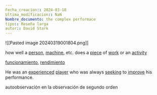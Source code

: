 ```yaml
---
Fecha_creacion:: 2024-03-18
Ultima_modificacion:: NaN
Nombre_documento: the complex performace
tipo:: Reseña larga
autor:: David Stark
---
```


 ![[Pasted image 20240319001804.png]]

how well a [person](https://dictionary.cambridge.org/es/diccionario/ingles-espanol/person "person"), [machine](https://dictionary.cambridge.org/es/diccionario/ingles-espanol/machine "machine"), etc. does a [piece](https://dictionary.cambridge.org/es/diccionario/ingles-espanol/piece "piece") of [work](https://dictionary.cambridge.org/es/diccionario/ingles-espanol/work "work") or an [activity](https://dictionary.cambridge.org/es/diccionario/ingles-espanol/activity "activity")

[funcionamiento](https://dictionary.cambridge.org/es/diccionario/espanol-ingles/funcionamiento), [rendimiento](https://dictionary.cambridge.org/es/diccionario/espanol-ingles/rendimiento)

He was an [experienced](https://dictionary.cambridge.org/es/diccionario/ingles-espanol/experienced "experienced") [player](https://dictionary.cambridge.org/es/diccionario/ingles-espanol/player "player") who was always [seeking](https://dictionary.cambridge.org/es/diccionario/ingles-espanol/seek "seeking") to [improve](https://dictionary.cambridge.org/es/diccionario/ingles-espanol/improve "improve") his performance.

autoobservación en la observación de segundo orden